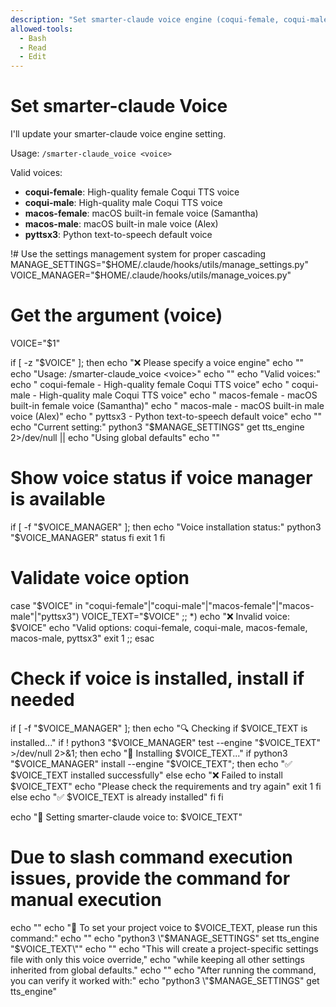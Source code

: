 ```yaml
---
description: "Set smarter-claude voice engine (coqui-female, coqui-male, macos-female, macos-male, pyttsx3)"
allowed-tools:
  - Bash
  - Read
  - Edit
---
```


# Set smarter-claude Voice

I'll update your smarter-claude voice engine setting.

Usage: `/smarter-claude_voice <voice>`

Valid voices:
- **coqui-female**: High-quality female Coqui TTS voice
- **coqui-male**: High-quality male Coqui TTS voice  
- **macos-female**: macOS built-in female voice (Samantha)
- **macos-male**: macOS built-in male voice (Alex)
- **pyttsx3**: Python text-to-speech default voice

!# Use the settings management system for proper cascading
MANAGE_SETTINGS="$HOME/.claude/hooks/utils/manage_settings.py"
VOICE_MANAGER="$HOME/.claude/hooks/utils/manage_voices.py"

# Get the argument (voice)
VOICE="$1"

if [ -z "$VOICE" ]; then
  echo "❌ Please specify a voice engine"
  echo ""
  echo "Usage: /smarter-claude_voice <voice>"
  echo ""
  echo "Valid voices:"
  echo "  coqui-female  - High-quality female Coqui TTS voice"
  echo "  coqui-male    - High-quality male Coqui TTS voice"
  echo "  macos-female  - macOS built-in female voice (Samantha)"
  echo "  macos-male    - macOS built-in male voice (Alex)"
  echo "  pyttsx3       - Python text-to-speech default voice"
  echo ""
  echo "Current setting:"
  python3 "$MANAGE_SETTINGS" get tts_engine 2>/dev/null || echo "Using global defaults"
  echo ""
  # Show voice status if voice manager is available
  if [ -f "$VOICE_MANAGER" ]; then
    echo "Voice installation status:"
    python3 "$VOICE_MANAGER" status
  fi
  exit 1
fi

# Validate voice option
case "$VOICE" in
  "coqui-female"|"coqui-male"|"macos-female"|"macos-male"|"pyttsx3")
    VOICE_TEXT="$VOICE"
    ;;
  *)
    echo "❌ Invalid voice: $VOICE"
    echo "Valid options: coqui-female, coqui-male, macos-female, macos-male, pyttsx3"
    exit 1
    ;;
esac

# Check if voice is installed, install if needed
if [ -f "$VOICE_MANAGER" ]; then
  echo "🔍 Checking if $VOICE_TEXT is installed..."
  if ! python3 "$VOICE_MANAGER" test --engine "$VOICE_TEXT" >/dev/null 2>&1; then
    echo "🚀 Installing $VOICE_TEXT..."
    if python3 "$VOICE_MANAGER" install --engine "$VOICE_TEXT"; then
      echo "✅ $VOICE_TEXT installed successfully"
    else
      echo "❌ Failed to install $VOICE_TEXT"
      echo "Please check the requirements and try again"
      exit 1
    fi
  else
    echo "✅ $VOICE_TEXT is already installed"
  fi
fi

echo "🔧 Setting smarter-claude voice to: $VOICE_TEXT"

# Due to slash command execution issues, provide the command for manual execution
echo ""
echo "🔧 To set your project voice to $VOICE_TEXT, please run this command:"
echo ""
echo "python3 \"$MANAGE_SETTINGS\" set tts_engine \"$VOICE_TEXT\""
echo ""
echo "This will create a project-specific settings file with only this voice override,"
echo "while keeping all other settings inherited from global defaults."
echo ""
echo "After running the command, you can verify it worked with:"
echo "python3 \"$MANAGE_SETTINGS\" get tts_engine"